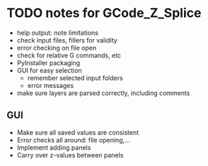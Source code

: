 # TODO notes for GCode_Z_Splice

* help output: note limitations
* check input files, fillers for validity
* error checking on file open
* check for relative G commands, etc
* PyInstaller packaging
* GUI for easy selection
	- remember selected input folders
	- error messages
* make sure layers are parsed correctly, including comments


## GUI
* Make sure all saved values are consistent
* Error checks all around: file opening,...
* Implement adding panels
* Carry over z-values between panels

